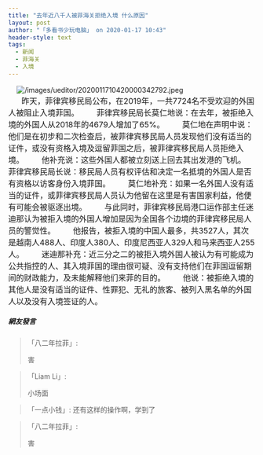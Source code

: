 ```yaml
---
title: "去年近八千人被菲海关拒绝入境 什么原因"
layout: post
author: "「多看书少玩电脑」 on 2020-01-17 10:43"
header-style: text
tags:
  - 新闻
  - 菲海关
  - 入境
---
```


<span style="font-size: 16px;">&nbsp; &nbsp;</span>
<img src="http://images.feileyuan.com/images/ueditor/2020011710420000342792.jpeg" title="/images/ueditor/2020011710420000342792.jpeg" alt="/images/ueditor/2020011710420000342792.jpeg">
<span style="font-size: 16px;"></span><br>
<span style="font-size: 16px;">&nbsp; &nbsp; &nbsp; 昨天，菲律宾移民局公布，在2019年，一共7724名不受欢迎的外国人被阻止入境菲国。</span>
<span style="font-size: 16px;">　　菲律宾移民局长莫仁地说：在去年，被拒绝入境的外国人从2018年的4679人增加了65%。</span>
<span style="font-size: 16px;">　　莫仁地在声明中说：他们是在初步和二次检查后，被菲律宾移民局人员发现他们没有适当的证件，或没有资格入境及逗留菲国之后，被菲律宾移民局人员拒绝入境。</span>
<span style="font-size: 16px;">　　他补充说：这些外国人都被立刻送上回去其出发港的飞机。</span>
<span style="font-size: 16px;">　　菲律宾移民局长说：移民局人员有权评估和决定一名抵境的外国人是否有资格以访客身份入境菲国。</span>
<span style="font-size: 16px;">　　莫仁地补充：如果一名外国人没有适当的证件，或菲律宾移民局人员认为他留在这里是有害国家利益，他便有可能会被驱逐出境。</span>
<span style="font-size: 16px;">　　与此同时，菲律宾移民局港口运作部主任迷迪那认为被拒入境的外国人增加是因为全国各个边境的菲律宾移民局人员的警觉性。</span>
<span style="font-size: 16px;">　　他报告，被拒入境的中国人最多，共3527人，其次是越南人488人、印度人380人、印度尼西亚人329人和马来西亚人255人。</span>
<span style="font-size: 16px;">　　迷迪那补充：近三分之二的被拒入境外国人被认为有可能成为公共指控的人、其入境菲国的理由很可疑、没有支持他们在菲国逗留期间的财政能力，及未能解释他们来菲的目的。</span>
<span style="font-size: 16px;">　　他说：被拒绝入境的其他人是没有适当的证件、性罪犯、无礼的旅客、被列入黑名单的外国人以及没有入境签证的人。</span>
<input type="hidden" value="菲乐园提供">

##### 網友發言 
> 「八二年拉菲」:
> <p>害</p>

> 「Liam Li」:
> <p>小场面</p>

> 「一点小钱」:
> 还有这样的操作啊，学到了

> 「八二年拉菲」:
> <p>害<br></p>



